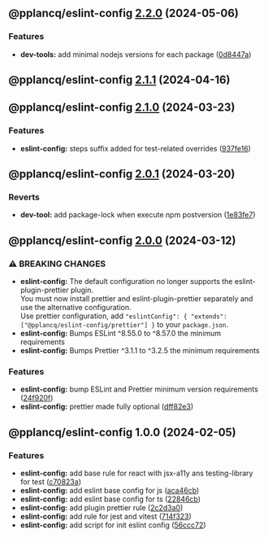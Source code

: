 ## @pplancq/eslint-config [2.2.0](https://github.com/pplancq/dev-tools/compare/@pplancq/eslint-config@2.1.1...@pplancq/eslint-config@2.2.0) (2024-05-06)


### Features

* **dev-tools:** add minimal nodejs versions for each package ([0d8447a](https://github.com/pplancq/dev-tools/commit/0d8447a6f4e26ff9cb28baac8434020156d5dac0))

## @pplancq/eslint-config [2.1.1](https://github.com/pplancq/dev-tools/compare/@pplancq/eslint-config@2.1.0...@pplancq/eslint-config@2.1.1) (2024-04-16)

## @pplancq/eslint-config [2.1.0](https://github.com/pplancq/dev-tools/compare/@pplancq/eslint-config@2.0.1...@pplancq/eslint-config@2.1.0) (2024-03-23)


### Features

* **eslint-config:** steps suffix added for test-related overrides ([937fe16](https://github.com/pplancq/dev-tools/commit/937fe16867d435c816f8f395cdd58be3a3f103c8))

## @pplancq/eslint-config [2.0.1](https://github.com/pplancq/dev-tools/compare/@pplancq/eslint-config@2.0.0...@pplancq/eslint-config@2.0.1) (2024-03-20)


### Reverts

* **dev-tool:** add package-lock when execute npm postversion ([1e83fe7](https://github.com/pplancq/dev-tools/commit/1e83fe7ee8d2529ce3b85e1abb56968171ee01ff))

## @pplancq/eslint-config [2.0.0](https://github.com/pplancq/dev-tools/compare/@pplancq/eslint-config@1.0.0...@pplancq/eslint-config@2.0.0) (2024-03-12)


### ⚠ BREAKING CHANGES

* **eslint-config:** The default configuration no longer supports the eslint-plugin-prettier plugin.\
You must now install prettier and eslint-plugin-prettier separately and use the alternative configuration.\
Use prettier configuration, add `"eslintConfig": { "extends": ["@pplancq/eslint-config/prettier"] }` to your `package.json`.
* **eslint-config:** Bumps ESLint ^8.55.0 to ^8.57.0 the minimum requirements
* **eslint-config:** Bumps Prettier ^3.1.1 to ^3.2.5 the minimum requirements

### Features

* **eslint-config:** bump ESLint and Prettier minimum version requirements ([24f920f](https://github.com/pplancq/dev-tools/commit/24f920ff481b05b2c64541e54242adb5f598beb2))
* **eslint-config:** prettier made fully optional ([dff82e3](https://github.com/pplancq/dev-tools/commit/dff82e30a738a65c762e77cc49de8bca15981d08))

## @pplancq/eslint-config 1.0.0 (2024-02-05)


### Features

* **eslint-config:** add base rule for react with jsx-a11y ans testing-library for test ([c70823a](https://github.com/pplancq/dev-tools/commit/c70823a1b457612f744df055d67ef690531c43f9))
* **eslint-config:** add eslint base config for js ([aca46cb](https://github.com/pplancq/dev-tools/commit/aca46cb451343a76a08d3e34d299f7caff75d004))
* **eslint-config:** add eslint base config for ts ([22846cb](https://github.com/pplancq/dev-tools/commit/22846cbd2178304f31e80ae3677b727091f390db))
* **eslint-config:** add plugin prettier rule ([2c2d3a0](https://github.com/pplancq/dev-tools/commit/2c2d3a02a12a128b805b24a19eea47377c006727))
* **eslint-config:** add rule for jest and vitest ([714f323](https://github.com/pplancq/dev-tools/commit/714f323161ab9b7a982207506064fe3a2a676748))
* **eslint-config:** add script for init eslint config ([56ccc72](https://github.com/pplancq/dev-tools/commit/56ccc72f9f0388aa786e5e92b78d16ee4b1b6279))
